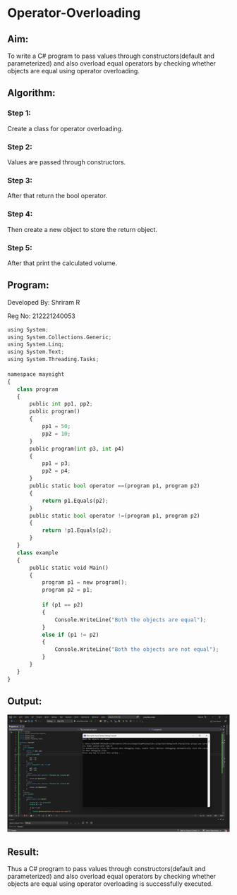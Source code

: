 # Operator-Overloading

## Aim:
 To write a C# program to pass values through constructors(default and parameterized) and also overload equal operators by checking whether objects are equal using operator overloading. 
 
## Algorithm:
 
### Step 1:
Create a class for operator overloading.

### Step 2:
Values are passed through constructors.

### Step 3:
After that return the bool operator.

### Step 4:
Then create a new object to store the return object.

### Step 5:
After that print the calculated volume.

## Program:
Developed By: Shriram R

Reg No: 212221240053


```python
using System;
using System.Collections.Generic;
using System.Linq;
using System.Text;
using System.Threading.Tasks;

namespace mayeight
{
   class program
   {
       public int pp1, pp2;
       public program()
       {
           pp1 = 50;
           pp2 = 10;
       }
       public program(int p3, int p4)
       {
           pp1 = p3;
           pp2 = p4;
       }
       public static bool operator ==(program p1, program p2)
       {
           return p1.Equals(p2);
       }
       public static bool operator !=(program p1, program p2)
       {
           return !p1.Equals(p2);
       }
   }
   class example
   {
       public static void Main()
       {
           program p1 = new program();
           program p2 = p1;

           if (p1 == p2)
           {
               Console.WriteLine("Both the objects are equal");
           }
           else if (p1 != p2)
           {
               Console.WriteLine("Both the objects are not equal");
           }
       }
   }
}
```
 
## Output:
![](c6.png)
 
## Result:
Thus a C# program to pass values through constructors(default and parameterized) and also overload equal operators by checking whether objects are equal using operator overloading is successfully executed.